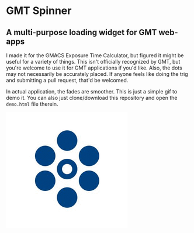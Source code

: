 
# GMT Spinner
## A multi-purpose loading widget for GMT web-apps  
I made it for the GMACS Exposure Time Calculator, but figured it might be useful for a variety of things. This isn't officially recognized by GMT, but you're welcome to use it for GMT applications if you'd like. Also, the dots may not necessarily be accurately placed. If anyone feels like doing the trig and submitting a pull request, that'd be welcomed.

In actual application, the fades are smoother. This is just a simple gif to demo it. You can also just clone/download this repository and open the `demo.html` file therein.  

![little example picture thing](example.gif)
